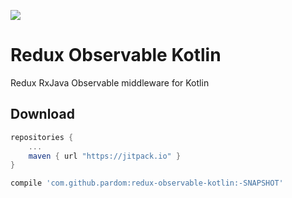 [![](https://jitpack.io/v/pardom/redux-observable-kotlin.svg)](https://jitpack.io/#pardom/redux-observable-kotlin)


# Redux Observable Kotlin

Redux RxJava Observable middleware for Kotlin


Download
--------

```groovy
repositories {
	...
	maven { url "https://jitpack.io" }
}
```

```groovy
compile 'com.github.pardom:redux-observable-kotlin:-SNAPSHOT'
```
